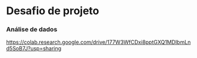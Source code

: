 # Desafio de projeto 
### Análise de dados

https://colab.research.google.com/drive/177W3WfCDxi8pptGXQ1MDIbmLnd5SoB7J?usp=sharing
